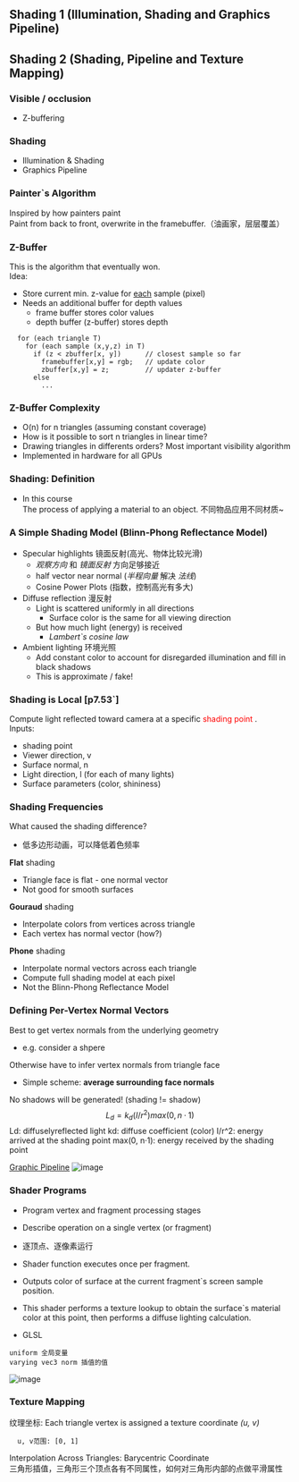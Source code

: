 ## Shading 1 (Illumination, Shading and Graphics Pipeline)
## Shading 2 (Shading, Pipeline and Texture Mapping)

### Visible / occlusion
- Z-buffering

### Shading
- Illumination & Shading
- Graphics Pipeline

### Painter`s Algorithm
Inspired by how painters paint  
Paint from back to front, overwrite in the framebuffer.（油画家，层层覆盖）

### Z-Buffer
This is the algorithm that eventually won.  
Idea:
- Store current min. z-value for <u>each</u> sample (pixel)
- Needs an additional buffer for depth values
  - frame buffer stores color values
  - depth buffer (z-buffer) stores depth

```
  for (each triangle T)
    for (each sample (x,y,z) in T)
      if (z < zbuffer[x, y])      // closest sample so far
        framebuffer[x,y] = rgb;   // update color
        zbuffer[x,y] = z;         // updater z-buffer
      else
        ...
```

### Z-Buffer Complexity
- O(n) for n triangles (assuming constant coverage)
- How is it possible to sort n triangles in linear time?
- Drawing triangles in differents orders?
Most important visibility algorithm
- Implemented in hardware for all GPUs

### Shading: Definition
- In this course  
The process of applying a material to an object. 不同物品应用不同材质~

### A Simple Shading Model (Blinn-Phong Reflectance Model)
- Specular highlights   镜面反射(高光、物体比较光滑)
  - *观察方向* 和 *镜面反射* 方向足够接近
  - half vector near normal  (*半程向量* 解决 *法线*)
  - Cosine Power Plots (指数，控制高光有多大)
- Diffuse reflection    漫反射
  - Light is scattered uniformly in all directions
    - Surface color is the same for all viewing direction
  - But how much light (energy) is received
    - *Lambert`s cosine law*
- Ambient lighting      环境光照
  - Add constant color to account for disregarded illumination and fill in black shadows
  - This is approximate / fake!

### Shading is Local [p7.53`]
Compute light reflected toward camera at a specific <font color='red'> shading point </font>.  
Inputs:
- shading point
- Viewer direction, v
- Surface normal, n
- Light direction, l (for each of many lights)
- Surface parameters (color, shininess)

### Shading Frequencies
What caused the shading difference?
- 低多边形动画，可以降低着色频率

**Flat** shading
- Triangle face is flat - one normal vector
- Not good for smooth surfaces

**Gouraud** shading
- Interpolate colors from vertices across triangle
- Each vertex has normal vector (how?)

**Phone** shading
- Interpolate normal vectors across each triangle
- Compute full shading model at each pixel
- Not the Blinn-Phong Reflectance Model 

### Defining Per-Vertex Normal Vectors
Best to get vertex normals from the underlying geometry
- e.g. consider a shpere

Otherwise have to infer vertex normals from triangle face
- Simple scheme: **average surrounding face normals**

No shadows will be generated! (shading != shadow)
$$
L_d = k_d(I/r^2)max(0,n·1)
$$
Ld: diffuselyreflected light
kd: diffuse coefficient (color)
I/r^2: energy arrived at the shading point
max(0, n·1): energy received by the shading point

[Graphic Pipeline](https://note.youdao.com/yws/public/resource/67717f4575e08806c2bbab54c0fc85ae/xmlnote/WEBRESOURCE44f2482b26b0abf69ed98e99928ccaeb/23085)
![image](https://note.youdao.com/yws/public/resource/67717f4575e08806c2bbab54c0fc85ae/xmlnote/WEBRESOURCE44f2482b26b0abf69ed98e99928ccaeb/23085)

### Shader Programs
- Program vertex and fragment processing stages
- Describe operation on a single vertex (or fragment)
- 逐顶点、逐像素运行

- Shader function executes once per fragment.
- Outputs color of surface at the current fragment`s screen sample position.
- This shader performs a texture lookup to obtain the surface`s material color at this point, then performs a diffuse lighting calculation.

- GLSL
```
uniform 全局变量
varying vec3 norm 插值的值
```
![image](https://note.youdao.com/yws/public/resource/67717f4575e08806c2bbab54c0fc85ae/xmlnote/WEBRESOURCEc0e8ffd2da1b82753b8d5e3cc480d52d/23087)


### Texture Mapping
纹理坐标: Each triangle vertex is assigned a texture coordinate *(u, v)*
```
  u, v范围: [0, 1]
```

Interpolation Across Triangles: Barycentric Coordinate  
三角形插值，三角形三个顶点各有不同属性，如何对三角形内部的点做平滑属性